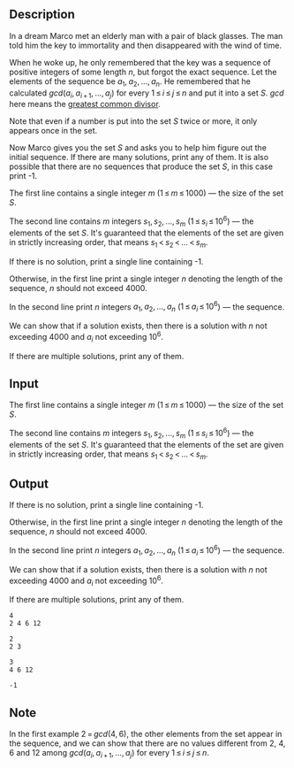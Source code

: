 ## Description

<div><p>In a dream Marco met an elderly man with a pair of black glasses. The man told him the key to immortality and then disappeared with the wind of time.</p><p>When he woke up, he only remembered that the key was a sequence of positive integers of some length <span class="tex-span"><i>n</i></span>, but forgot the exact sequence. Let the elements of the sequence be <span class="tex-span"><i>a</i><sub class="lower-index">1</sub>, <i>a</i><sub class="lower-index">2</sub>, ..., <i>a</i><sub class="lower-index"><i>n</i></sub></span>. He remembered that he calculated <span class="tex-span"><i>gcd</i>(<i>a</i><sub class="lower-index"><i>i</i></sub>, <i>a</i><sub class="lower-index"><i>i</i> + 1</sub>, ..., <i>a</i><sub class="lower-index"><i>j</i></sub>)</span> for every <span class="tex-span">1 ≤ <i>i</i> ≤ <i>j</i> ≤ <i>n</i></span> and put it into a set <span class="tex-span"><i>S</i></span>. <span class="tex-span"><i>gcd</i></span> here means the <a href="https://en.wikipedia.org/wiki/Greatest_common_divisor">greatest common divisor</a>.</p><p>Note that even if a number is put into the set <span class="tex-span"><i>S</i></span> twice or more, it only appears once in the set.</p><p>Now Marco gives you the set <span class="tex-span"><i>S</i></span> and asks you to help him figure out the initial sequence. If there are many solutions, print any of them. It is also possible that there are no sequences that produce the set <span class="tex-span"><i>S</i></span>, in this case print <span class="tex-font-style-tt">-1</span>.</p></div><div class="input-specification"><p>The first line contains a single integer <span class="tex-span"><i>m</i></span> (<span class="tex-span">1 ≤ <i>m</i> ≤ 1000</span>)&nbsp;— the size of the set <span class="tex-span"><i>S</i></span>.</p><p>The second line contains <span class="tex-span"><i>m</i></span> integers <span class="tex-span"><i>s</i><sub class="lower-index">1</sub>, <i>s</i><sub class="lower-index">2</sub>, ..., <i>s</i><sub class="lower-index"><i>m</i></sub></span> (<span class="tex-span">1 ≤ <i>s</i><sub class="lower-index"><i>i</i></sub> ≤ 10<sup class="upper-index">6</sup></span>)&nbsp;— the elements of the set <span class="tex-span"><i>S</i></span>. It's guaranteed that the elements of the set are given in strictly increasing order, that means <span class="tex-span"><i>s</i><sub class="lower-index">1</sub> &lt; <i>s</i><sub class="lower-index">2</sub> &lt; ... &lt; <i>s</i><sub class="lower-index"><i>m</i></sub></span>.</p></div><div class="output-specification"><p>If there is no solution, print a single line containing <span class="tex-font-style-tt">-1</span>.</p><p>Otherwise, in the first line print a single integer <span class="tex-span"><i>n</i></span> denoting the length of the sequence, <span class="tex-span"><i>n</i></span> should not exceed <span class="tex-span">4000</span>.</p><p>In the second line print <span class="tex-span"><i>n</i></span> integers <span class="tex-span"><i>a</i><sub class="lower-index">1</sub>, <i>a</i><sub class="lower-index">2</sub>, ..., <i>a</i><sub class="lower-index"><i>n</i></sub></span> (<span class="tex-span">1 ≤ <i>a</i><sub class="lower-index"><i>i</i></sub> ≤ 10<sup class="upper-index">6</sup></span>)&nbsp;— the sequence.</p><p>We can show that if a solution exists, then there is a solution with <span class="tex-span"><i>n</i></span> not exceeding <span class="tex-span">4000</span> and <span class="tex-span"><i>a</i><sub class="lower-index"><i>i</i></sub></span> not exceeding <span class="tex-span">10<sup class="upper-index">6</sup></span>.</p><p>If there are multiple solutions, print any of them.</p></div>

## Input

<p>The first line contains a single integer <span class="tex-span"><i>m</i></span> (<span class="tex-span">1 ≤ <i>m</i> ≤ 1000</span>)&nbsp;— the size of the set <span class="tex-span"><i>S</i></span>.</p><p>The second line contains <span class="tex-span"><i>m</i></span> integers <span class="tex-span"><i>s</i><sub class="lower-index">1</sub>, <i>s</i><sub class="lower-index">2</sub>, ..., <i>s</i><sub class="lower-index"><i>m</i></sub></span> (<span class="tex-span">1 ≤ <i>s</i><sub class="lower-index"><i>i</i></sub> ≤ 10<sup class="upper-index">6</sup></span>)&nbsp;— the elements of the set <span class="tex-span"><i>S</i></span>. It's guaranteed that the elements of the set are given in strictly increasing order, that means <span class="tex-span"><i>s</i><sub class="lower-index">1</sub> &lt; <i>s</i><sub class="lower-index">2</sub> &lt; ... &lt; <i>s</i><sub class="lower-index"><i>m</i></sub></span>.</p>

## Output

<p>If there is no solution, print a single line containing <span class="tex-font-style-tt">-1</span>.</p><p>Otherwise, in the first line print a single integer <span class="tex-span"><i>n</i></span> denoting the length of the sequence, <span class="tex-span"><i>n</i></span> should not exceed <span class="tex-span">4000</span>.</p><p>In the second line print <span class="tex-span"><i>n</i></span> integers <span class="tex-span"><i>a</i><sub class="lower-index">1</sub>, <i>a</i><sub class="lower-index">2</sub>, ..., <i>a</i><sub class="lower-index"><i>n</i></sub></span> (<span class="tex-span">1 ≤ <i>a</i><sub class="lower-index"><i>i</i></sub> ≤ 10<sup class="upper-index">6</sup></span>)&nbsp;— the sequence.</p><p>We can show that if a solution exists, then there is a solution with <span class="tex-span"><i>n</i></span> not exceeding <span class="tex-span">4000</span> and <span class="tex-span"><i>a</i><sub class="lower-index"><i>i</i></sub></span> not exceeding <span class="tex-span">10<sup class="upper-index">6</sup></span>.</p><p>If there are multiple solutions, print any of them.</p>





```input1
4
2 4 6 12

```




```input2
2
2 3

```




```output1
3
4 6 12
```




```output2
-1

```



## Note

<p>In the first example <span class="tex-span">2 = <i>gcd</i>(4, 6)</span>, the other elements from the set appear in the sequence, and we can show that there are no values different from <span class="tex-span">2</span>, <span class="tex-span">4</span>, <span class="tex-span">6</span> and <span class="tex-span">12</span> among <span class="tex-span"><i>gcd</i>(<i>a</i><sub class="lower-index"><i>i</i></sub>, <i>a</i><sub class="lower-index"><i>i</i> + 1</sub>, ..., <i>a</i><sub class="lower-index"><i>j</i></sub>)</span> for every <span class="tex-span">1 ≤ <i>i</i> ≤ <i>j</i> ≤ <i>n</i></span>.</p>
